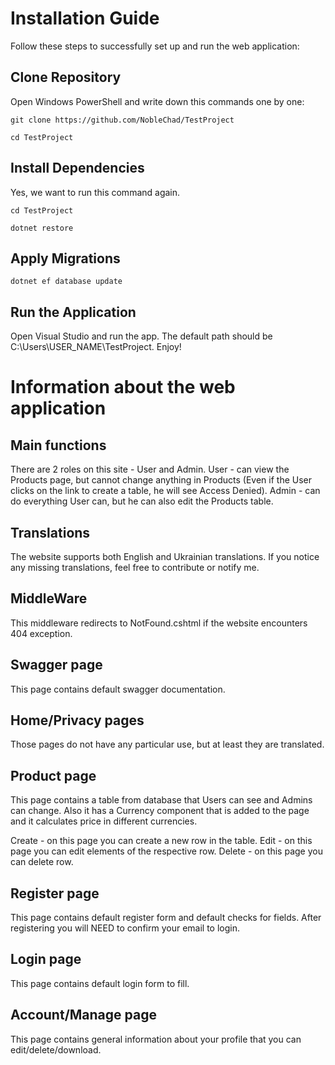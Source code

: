 # Installation Guide

Follow these steps to successfully set up and run the web application:

## Clone Repository
Open Windows PowerShell and write down this commands one by one:
```
git clone https://github.com/NobleChad/TestProject
```
```
cd TestProject
```
## Install Dependencies
Yes, we want to run this command again.
```
cd TestProject
```
```
dotnet restore
```
## Apply Migrations
```
dotnet ef database update
```
## Run the Application
Open Visual Studio and run the app. The default path should be C:\Users\USER_NAME\TestProject. Enjoy!

# Information about the web application
## Main functions
There are 2 roles on this site - User and Admin.
User - can view the Products page, but cannot change anything in Products (Even if the User clicks on the link to create a table, he will see Access Denied).
Admin - can do everything User can, but he can also edit the Products table.

## Translations
The website supports both English and Ukrainian translations. If you notice any missing translations, feel free to contribute or notify me.

## MiddleWare
This middleware redirects to NotFound.cshtml if the website encounters 404 exception.

## Swagger page
This page contains default swagger documentation.

## Home/Privacy pages
Those pages do not have any particular use, but at least they are translated.

## Product page
This page contains a table from database that Users can see and Admins can change. Also it has a Currency component that is added to the page and it calculates price in different currencies.

Create - on this page you can create a new row in the table.
Edit - on this page you can edit elements of the respective row.
Delete - on this page you can delete row.

## Register page
This page contains default register form and default checks for fields. After registering you will NEED to confirm your email to login. 

## Login page
This page contains default login form to fill.

## Account/Manage page
This page contains general information about your profile that you can edit/delete/download.
